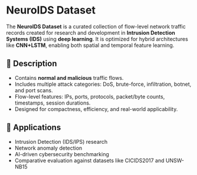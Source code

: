 # NeuroIDS Dataset

The **NeuroIDS Dataset** is a curated collection of flow-level network traffic records created for research and development in **Intrusion Detection Systems (IDS)** using **deep learning**. It is optimized for hybrid architectures like **CNN+LSTM**, enabling both spatial and temporal feature learning.

## 📖 Description
- Contains **normal and malicious** traffic flows.  
- Includes multiple attack categories: DoS, brute-force, infiltration, botnet, and port scans.  
- Flow-level features: IPs, ports, protocols, packet/byte counts, timestamps, session durations.  
- Designed for compactness, efficiency, and real-world applicability.  

## 🚀 Applications
- Intrusion Detection (IDS/IPS) research  
- Network anomaly detection  
- AI-driven cybersecurity benchmarking  
- Comparative evaluation against datasets like CICIDS2017 and UNSW-NB15  
